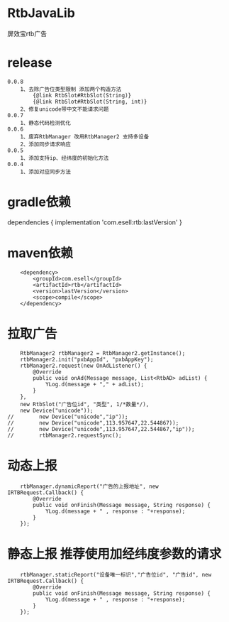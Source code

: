 # RtbJavaLib
屏效宝rtb广告

# release
    0.0.8
        1、去除广告位类型限制 添加两个构造方法
            {@link RtbSlot#RtbSlot(String)}
            {@link RtbSlot#RtbSlot(String, int)}
        2、修复unicode带中文不能请求问题
    0.0.7
        1、静态代码检测优化
    0.0.6
        1、废弃RtbManager 改用RtbManager2 支持多设备
        2、添加同步请求响应
    0.0.5
        1、添加支持ip、经纬度的初始化方法
    0.0.4
        1、添加对应同步方法
    
# gradle依赖
dependencies {
    implementation 'com.esell:rtb:lastVersion'
}
# maven依赖

        <dependency>
            <groupId>com.esell</groupId>
            <artifactId>rtb</artifactId>
            <version>lastVersion</version>
            <scope>compile</scope>
        </dependency>
        
# 拉取广告
        RtbManager2 rtbManager2 = RtbManager2.getInstance();
        rtbManager2.init("pxbAppId", "pxbAppKey");
        rtbManager2.request(new OnAdListener() {
            @Override
            public void onAd(Message message, List<RtbAD> adList) {
                YLog.d(message + "," + adList);
            }
        },
        new RtbSlot("广告位id", "类型", 1/*数量*/),
        new Device("unicode"));
    //        new Device("unicode","ip"));
    //        new Device("unicode",113.957647,22.544867));
    //        new Device("unicode",113.957647,22.544867,"ip"));
    //        rtbManager2.requestSync();

# 动态上报

        rtbManager.dynamicReport("广告的上报地址", new IRTBRequest.Callback() {
            @Override
            public void onFinish(Message message, String response) {
                YLog.d(message + " , response : "+response);
            }
        });
        
# 静态上报 推荐使用加经纬度参数的请求

        rtbManager.staticReport("设备唯一标识","广告位id", "广告id", new IRTBRequest.Callback() {
            @Override
            public void onFinish(Message message, String response) {
                YLog.d(message + " , response : "+response);
            }
        });

